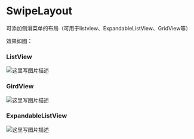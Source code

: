 # SwipeLayout

可添加侧滑菜单的布局（可用于listview、ExpandableListView、GridView等）


效果如图：

### ListView
![这里写图片描述](http://img.blog.csdn.net/20160628142439773)
### GirdView
![这里写图片描述](http://img.blog.csdn.net/20160628142507759)
### ExpandableListView
![这里写图片描述](http://img.blog.csdn.net/20160628142452976) 

